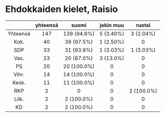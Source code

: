 # Ehdokkaiden kielet, Raisio

| |yhteensä|suomi|jokin muu|ruotsi|
|:---:|:---:|:---:|:---:|:---:|
|Yhteensä|147|139 (94.6%)|5 (3.40%)|3 (2.04%)|
|Kok.|40|39 (97.5%)|1 (2.50%)|0|
|SDP|33|31 (93.9%)|1 (3.03%)|1 (3.03%)|
|Vas.|23|20 (87.0%)|3 (13.0%)|0|
|PS|20|20 (100.0%)|0|0|
|Vihr.|14|14 (100.0%)|0|0|
|Kesk.|11|11 (100.0%)|0|0|
|RKP|2|0|0|2 (100.0%)|
|Liik.|2|2 (100.0%)|0|0|
|KD|2|2 (100.0%)|0|0|


